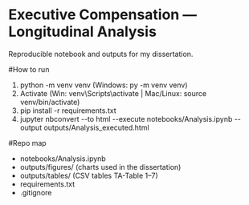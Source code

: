 # Executive Compensation — Longitudinal Analysis
Reproducible notebook and outputs for my dissertation.

#How to run
1) python -m venv venv   (Windows: py -m venv venv)
2) Activate  (Win: venv\Scripts\activate | Mac/Linux: source venv/bin/activate)
3) pip install -r requirements.txt
4) jupyter nbconvert --to html --execute notebooks/Analysis.ipynb --output outputs/Analysis_executed.html

#Repo map
- notebooks/Analysis.ipynb
- outputs/figures/  (charts used in the dissertation)
- outputs/tables/   (CSV tables TA-Table 1–7)
- requirements.txt
- .gitignore
